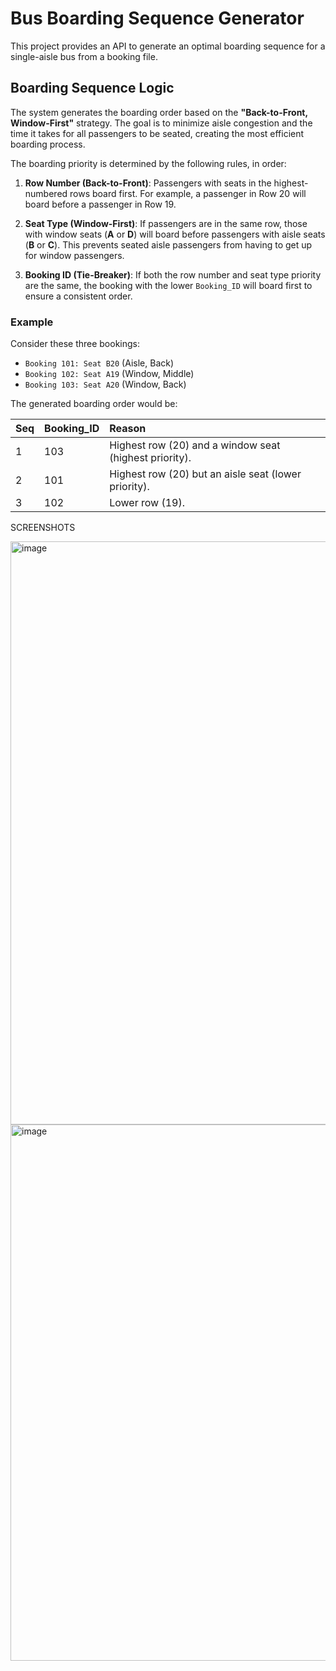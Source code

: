

# Bus Boarding Sequence Generator

This project provides an API to generate an optimal boarding sequence for a single-aisle bus from a booking file.

## Boarding Sequence Logic

The system generates the boarding order based on the **"Back-to-Front, Window-First"** strategy. The goal is to minimize aisle congestion and the time it takes for all passengers to be seated, creating the most efficient boarding process.

The boarding priority is determined by the following rules, in order:

1.  **Row Number (Back-to-Front)**: Passengers with seats in the highest-numbered rows board first. For example, a passenger in Row 20 will board before a passenger in Row 19.

2.  **Seat Type (Window-First)**: If passengers are in the same row, those with window seats (**A** or **D**) will board before passengers with aisle seats (**B** or **C**). This prevents seated aisle passengers from having to get up for window passengers.

3.  **Booking ID (Tie-Breaker)**: If both the row number and seat type priority are the same, the booking with the lower `Booking_ID` will board first to ensure a consistent order.

### Example

Consider these three bookings:
* `Booking 101: Seat B20` (Aisle, Back)
* `Booking 102: Seat A19` (Window, Middle)
* `Booking 103: Seat A20` (Window, Back)

The generated boarding order would be:

| Seq | Booking_ID | Reason                                           |
|:----|:-----------|:-------------------------------------------------|
| 1   | 103        | Highest row (20) and a window seat (highest priority). |
| 2   | 101        | Highest row (20) but an aisle seat (lower priority).   |
| 3   | 102        | Lower row (19).                                  |



SCREENSHOTS

<img width="1838" height="933" alt="image" src="https://github.com/user-attachments/assets/335b7ade-3581-446b-8a68-c0b5eb27eb4a" />
<img width="814" height="858" alt="image" src="https://github.com/user-attachments/assets/5164ec32-254c-4b8a-80e2-18ccc352ca93" />


